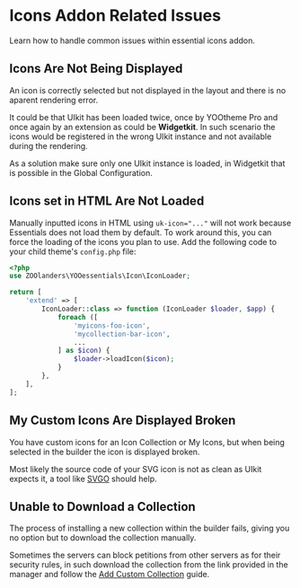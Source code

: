# Icons Addon Related Issues

Learn how to handle common issues within essential icons addon.

## Icons Are Not Being Displayed

An icon is correctly selected but not displayed in the layout and there is no aparent rendering error.

It could be that UIkit has been loaded twice, once by YOOtheme Pro and once again by an extension as could be **Widgetkit**. In such scenario the icons would be registered in the wrong UIkit instance and not available during the rendering.

As a solution make sure only one UIkit instance is loaded, in Widgetkit that is possible in the Global Configuration.

## Icons set in HTML Are Not Loaded

Manually inputted icons in HTML using `uk-icon="..."` will not work because Essentials does not load them by default. To work around this, you can force the loading of the icons you plan to use. Add the following code to your child theme's `config.php` file:

```php
<?php
use ZOOlanders\YOOessentials\Icon\IconLoader;

return [
    'extend' => [
        IconLoader::class => function (IconLoader $loader, $app) {
            foreach ([
                'myicons-foo-icon',
                'mycollection-bar-icon',
                ...
            ] as $icon) {
                $loader->loadIcon($icon);
            }
        },
    ],
];
```

## My Custom Icons Are Displayed Broken

You have custom icons for an Icon Collection or My Icons, but when being selected in the builder the icon is displayed broken.

Most likely the source code of your SVG icon is not as clean as UIkit expects it, a tool like [SVGO](https://jakearchibald.github.io/svgomg/) should help.

## Unable to Download a Collection

The process of installing a new collection within the builder fails, giving you no option but to download the collection manually.

Sometimes the servers can block petitions from other servers as for their security rules, in such download the collection from the link provided in the manager and follow the [Add Custom Collection](./custom-collection) guide.

